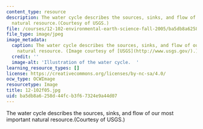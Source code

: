 ```yaml
---
content_type: resource
description: The water cycle describes the sources, sinks, and flow of our most important
  natural resource.(Courtesy of USGS.)
file: /courses/12-102-environmental-earth-science-fall-2005/ba5db8a6258d44fcb3f67324e9a44d07_12-102f05.jpg
file_type: image/jpeg
image_metadata:
  caption: The water cycle describes the sources, sinks, and flow of our most important
    natural resource. (Image courtesy of [USGS](http://www.usgs.gov/).)
  credit: ''
  image-alt: 'Illustration of the water cycle.  '
learning_resource_types: []
license: https://creativecommons.org/licenses/by-nc-sa/4.0/
ocw_type: OCWImage
resourcetype: Image
title: 12-102f05.jpg
uid: ba5db8a6-258d-44fc-b3f6-7324e9a44d07
---
```

The water cycle describes the sources, sinks, and flow of our most important natural resource.(Courtesy of USGS.)